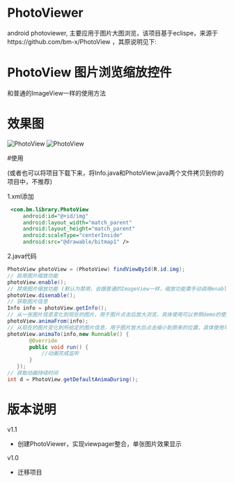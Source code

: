# PhotoViewer
android photoviewer, 主要应用于图片大图浏览，该项目基于eclispe，来源于https://github.com/bm-x/PhotoView ，其原说明见下:

# PhotoView 图片浏览缩放控件

和普通的ImageView一样的使用方法

# 效果图
![PhotoView](./demo2.gif) ![PhotoView](./demo1.gif)

#使用

(或者也可以将项目下载下来，将Info.java和PhotoView.java两个文件拷贝到你的项目中，不推荐)

1.xml添加
```xml
 <com.bm.library.PhotoView
     android:id="@+id/img"
     android:layout_width="match_parent"
     android:layout_height="match_parent"
     android:scaleType="centerInside"
     android:src="@drawable/bitmap1" />
```

2.java代码
```java
PhotoView photoView = (PhotoView) findViewById(R.id.img);
// 启用图片缩放功能
photoView.enable();
// 禁用图片缩放功能 (默认为禁用，会跟普通的ImageView一样，缩放功能需手动调用enable()启用)
photoView.disenable();
// 获取图片信息
Info info = photoView.getInfo();
// 从一张图片信息变化到现在的图片，用于图片点击后放大浏览，具体使用可以参照demo的使用
photoView.animaFrom(info);
// 从现在的图片变化到所给定的图片信息，用于图片放大后点击缩小到原来的位置，具体使用可以参照demo的使用
photoView.animaTo(info,new Runnable() {
       @Override
       public void run() {
           //动画完成监听
       }
   });
// 获取动画持续时间
int d = PhotoView.getDefaultAnimaDuring();
```

# 版本说明
v1.1
 * 创建PhotoViewer，实现viewpager整合，单张图片效果显示
 
v1.0
 * 迁移项目
